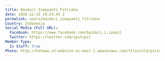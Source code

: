 ```yaml
---
title: Baiduri Ismayanti Fitriana
date: 2016-12-15 19:23:43 Z
permalink: users/baiduri_ismayanti_fitriana
Country: Indonesia
Social Media (Full URL):
  Facebook: https://www.facebook.com/baiduri.i.ismail
  Twitter: https://twitter.com/iputupit
Member Type:
  Is Staff: true
Photo: http://hotwww.s3-website-us-east-1.amazonaws.com/files/old/pictures/picture-350-1481831640.png
---
```


